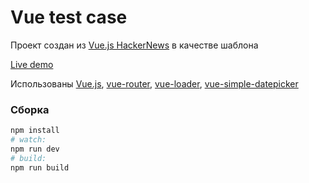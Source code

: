 # Vue test case

Проект создан из [Vue.js HackerNews](https://github.com/vuejs/vue-hackernews) в качестве шаблона

[Live demo](https://chernomord.github.io/vue-test/)

Использованы [Vue.js](http://vuejs.org), 
[vue-router](https://github.com/vuejs/vue-router), 
[vue-loader](https://github.com/vuejs/vue-loader), 
[vue-simple-datepicker](https://github.com/hyiso/vue-simple-datepicker)



### Сборка

``` bash
npm install
# watch:
npm run dev
# build:
npm run build
```
